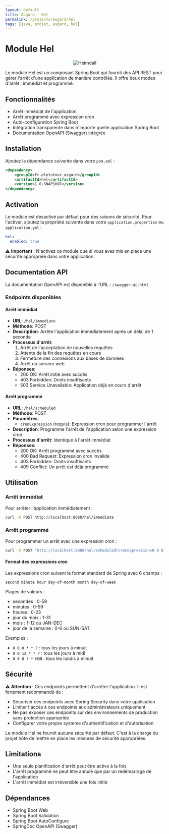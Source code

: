 ```yaml
---
layout: default
title: Asgard - Hel
permalink: /projects/asgard/hel
tags: [java, projet, asgard, hel]
---
```

# Module Hel
<div align="center">
  <img class="portrait" src="{{ '/assets/asgard/img/hel.png' | relative_url }}" alt="Heimdall" />
</div>

Le module Hel est un composant Spring Boot qui fournit des API REST pour gérer l'arrêt d'une application de manière contrôlée. Il offre deux modes d'arrêt : immédiat et programmé.

## Fonctionnalités

- Arrêt immédiat de l'application
- Arrêt programmé avec expression cron
- Auto-configuration Spring Boot
- Intégration transparente dans n'importe quelle application Spring Boot
- Documentation OpenAPI (Swagger) intégrée

## Installation

Ajoutez la dépendance suivante dans votre `pom.xml` :

```xml
<dependency>
    <groupId>fr.eletutour.asgard</groupId>
    <artifactId>hel</artifactId>
    <version>1.0-SNAPSHOT</version>
</dependency>
```

## Activation

Le module est désactivé par défaut pour des raisons de sécurité. Pour l'activer, ajoutez la propriété suivante dans votre `application.properties` ou `application.yml` :

```yaml
hel:
  enabled: true
```

⚠️ **Important** : N'activez ce module que si vous avez mis en place une sécurité appropriée dans votre application.

## Documentation API

La documentation OpenAPI est disponible à l'URL : `/swagger-ui.html`

### Endpoints disponibles

#### Arrêt immédiat
- **URL**: `/hel/immediate`
- **Méthode**: POST
- **Description**: Arrête l'application immédiatement après un délai de 1 seconde
- **Processus d'arrêt**:
    1. Arrêt de l'acceptation de nouvelles requêtes
    2. Attente de la fin des requêtes en cours
    3. Fermeture des connexions aux bases de données
    4. Arrêt du serveur web
- **Réponses**:
    - 200 OK: Arrêt initié avec succès
    - 403 Forbidden: Droits insuffisants
    - 503 Service Unavailable: Application déjà en cours d'arrêt

#### Arrêt programmé
- **URL**: `/hel/scheduled`
- **Méthode**: POST
- **Paramètres**:
    - `cronExpression` (requis): Expression cron pour programmer l'arrêt
- **Description**: Programme l'arrêt de l'application selon une expression cron
- **Processus d'arrêt**: Identique à l'arrêt immédiat
- **Réponses**:
    - 200 OK: Arrêt programmé avec succès
    - 400 Bad Request: Expression cron invalide
    - 403 Forbidden: Droits insuffisants
    - 409 Conflict: Un arrêt est déjà programmé

## Utilisation

### Arrêt immédiat

Pour arrêter l'application immédiatement :

```bash
curl -X POST http://localhost:8080/hel/immediate
```

### Arrêt programmé

Pour programmer un arrêt avec une expression cron :

```bash
curl -X POST "http://localhost:8080/hel/scheduled?cronExpression=0 0 0 * * ?"
```

#### Format des expressions cron

Les expressions cron suivent le format standard de Spring avec 6 champs :
```
second minute hour day-of-month month day-of-week
```

Plages de valeurs :
- secondes : 0-59
- minutes : 0-59
- heures : 0-23
- jour du mois : 1-31
- mois : 1-12 ou JAN-DEC
- jour de la semaine : 0-6 ou SUN-SAT

Exemples :
- `0 0 0 * * ?` : tous les jours à minuit
- `0 0 12 * * ?` : tous les jours à midi
- `0 0 0 ? * MON` : tous les lundis à minuit

## Sécurité

⚠️ **Attention** : Ces endpoints permettent d'arrêter l'application. Il est fortement recommandé de :
- Sécuriser ces endpoints avec Spring Security dans votre application
- Limiter l'accès à ces endpoints aux administrateurs uniquement
- Ne pas exposer ces endpoints sur des environnements de production sans protection appropriée
- Configurer votre propre système d'authentification et d'autorisation

Le module Hel ne fournit aucune sécurité par défaut. C'est à la charge du projet hôte de mettre en place les mesures de sécurité appropriées.

## Limitations

- Une seule planification d'arrêt peut être active à la fois
- L'arrêt programmé ne peut être annulé que par un redémarrage de l'application
- L'arrêt immédiat est irréversible une fois initié

## Dépendances

- Spring Boot Web
- Spring Boot Validation
- Spring Boot AutoConfigure
- SpringDoc OpenAPI (Swagger)